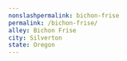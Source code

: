 ```yaml
---
﻿nonslashpermalink: bichon-frise
permalink: /bichon-frise/
alley: Bichon Frise
city: Silverton
state: Oregon
---
```

